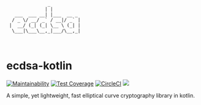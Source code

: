 ```
               _           
              | |          
   ___  ___ __| |___  __ _ 
  / _ \/ __/ _` / __|/ _` |
 |  __/ (_| (_| \__ \ (_| |
  \___|\___\__,_|___/\__,_|
                           
                           
```

# ecdsa-kotlin


[![Maintainability](https://api.codeclimate.com/v1/badges/110f823fa82cda743eb2/maintainability)](https://codeclimate.com/github/carterharrison/ecdsa-kotlin/maintainability) [![Test Coverage](https://api.codeclimate.com/v1/badges/110f823fa82cda743eb2/test_coverage)](https://codeclimate.com/github/carterharrison/ecdsa-kotlin/test_coverage)
[![CircleCI](https://circleci.com/gh/carterharrison/ecdsa-kotlin.svg?style=shield)](https://circleci.com/gh/carterharrison/ecdsa-kotlin) [![](https://jitpack.io/v/carterharrison/ecdsa-kotlin.svg)](https://jitpack.io/#carterharrison/ecdsa-kotlin)


A simple, yet lightweight, fast elliptical curve cryptography library in kotlin.

